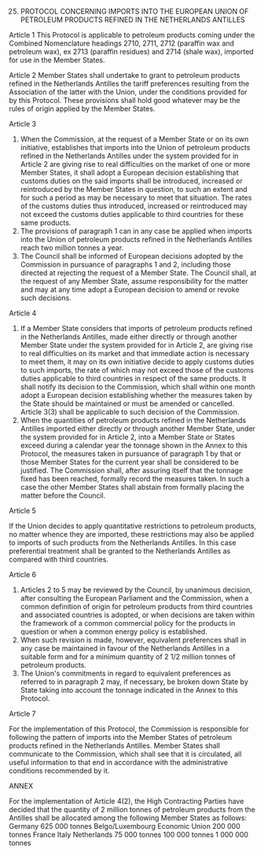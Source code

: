25. PROTOCOL CONCERNING IMPORTS INTO THE EUROPEAN UNION OF PETROLEUM PRODUCTS REFINED IN THE NETHERLANDS ANTILLES

<!-- THE HIGH CONTRACTING PARTIES,
BEING DESIROUS of giving fuller details about the system of trade applicable to imports into the Union of
petroleum products refined in the Netherlands Antilles,
HAVE AGREED on the following provisions, which shall be annexed to the Treaty establishing a Constitution for
Europe: -->

Article 1
This Protocol is applicable to petroleum products coming under the Combined Nomenclature
headings 2710, 2711, 2712 (paraffin wax and petroleum wax), ex 2713 (paraffin residues) and 2714
(shale wax), imported for use in the Member States.

Article 2
Member States shall undertake to grant to petroleum products refined in the Netherlands Antilles the
tariff preferences resulting from the Association of the latter with the Union, under the conditions
provided for by this Protocol. These provisions shall hold good whatever may be the rules of origin
applied by the Member States.

Article 3
1. When the Commission, at the request of a Member State or on its own initiative, establishes that
imports into the Union of petroleum products refined in the Netherlands Antilles under the system
provided for in Article 2 are giving rise to real difficulties on the market of one or more
Member States, it shall adopt a European decision establishing that customs duties on the said
imports shall be introduced, increased or reintroduced by the Member States in question, to such an
extent and for such a period as may be necessary to meet that situation. The rates of the customs
duties thus introduced, increased or reintroduced may not exceed the customs duties applicable to
third countries for these same products.
2. The provisions of paragraph 1 can in any case be applied when imports into the Union of
petroleum products refined in the Netherlands Antilles reach two million tonnes a year.
3. The Council shall be informed of European decisions adopted by the Commission in pursuance
of paragraphs 1 and 2, including those directed at rejecting the request of a Member State.
The Council shall, at the request of any Member State, assume responsibility for the matter and may
at any time adopt a European decision to amend or revoke such decisions.

Article 4
1. If a Member State considers that imports of petroleum products refined in the
Netherlands Antilles, made either directly or through another Member State under the system
provided for in Article 2, are giving rise to real difficulties on its market and that immediate action is
necessary to meet them, it may on its own initiative decide to apply customs duties to such imports,
the rate of which may not exceed those of the customs duties applicable to third countries in respect
of the same products. It shall notify its decision to the Commission, which shall within one month
adopt a European decision establishing whether the measures taken by the State should be
maintained or must be amended or cancelled. Article 3(3) shall be applicable to such decision of the
Commission.
2. When the quantities of petroleum products refined in the Netherlands Antilles imported either
directly or through another Member State, under the system provided for in Article 2, into a
Member State or States exceed during a calendar year the tonnage shown in the Annex to this
Protocol, the measures taken in pursuance of paragraph 1 by that or those Member States for the
current year shall be considered to be justified. The Commission shall, after assuring itself that the
tonnage fixed has been reached, formally record the measures taken. In such a case the other
Member States shall abstain from formally placing the matter before the Council.

Article 5

If the Union decides to apply quantitative restrictions to petroleum products, no matter whence they
are imported, these restrictions may also be applied to imports of such products from the
Netherlands Antilles. In this case preferential treatment shall be granted to the Netherlands Antilles as
compared with third countries.

Article 6
1. Articles 2 to 5 may be reviewed by the Council, by unanimous decision, after consulting the
European Parliament and the Commission, when a common definition of origin for
petroleum products from third countries and associated countries is adopted, or when decisions
are taken within the framework of a common commercial policy for the products in question or
when a common energy policy is established.
2. When such revision is made, however, equivalent preferences shall in any case be maintained
in favour of the Netherlands Antilles in a suitable form and for a minimum quantity of 2 1/2 million
tonnes of petroleum products.
3. The Union's commitments in regard to equivalent preferences as referred to in paragraph 2 may,
if necessary, be broken down State by State taking into account the tonnage indicated in the Annex to
this Protocol.


Article 7

For the implementation of this Protocol, the Commission is responsible for following the pattern of
imports into the Member States of petroleum products refined in the Netherlands Antilles.
Member States shall communicate to the Commission, which shall see that it is circulated, all useful
information to that end in accordance with the administrative conditions recommended by it.

ANNEX

For the implementation of Article 4(2), the High Contracting Parties have decided that the quantity of
2 million tonnes of petroleum products from the Antilles shall be allocated among the following
Member States as follows:
Germany 625 000 tonnes
Belgo/Luxembourg Economic Union 200 000 tonnes
France
Italy
Netherlands
75 000 tonnes
100 000 tonnes
1 000 000 tonnes

